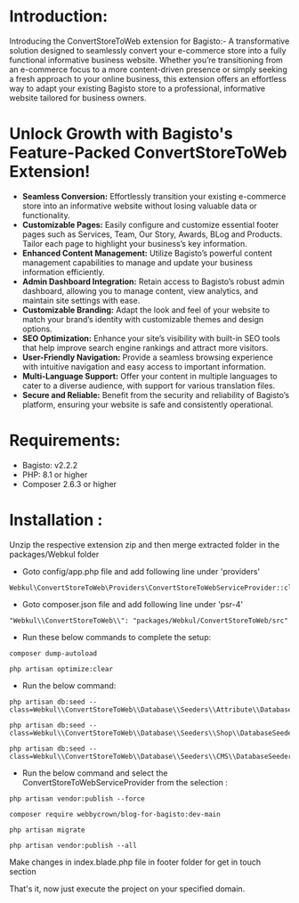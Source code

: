 # Introduction:

Introducing the ConvertStoreToWeb extension for Bagisto:- A transformative solution designed to seamlessly convert your e-commerce store into a fully functional informative business website. Whether you’re transitioning from an e-commerce focus to a more content-driven presence or simply seeking a fresh approach to your online business, this extension offers an effortless way to adapt your existing Bagisto store to a professional, informative website tailored for business owners.

# Unlock Growth with Bagisto's Feature-Packed ConvertStoreToWeb Extension!

* **Seamless Conversion:** Effortlessly transition your existing e-commerce store into an informative website without losing valuable data or functionality.
* **Customizable Pages:** Easily configure and customize essential footer pages such as Services, Team, Our Story, Awards, BLog and Products. Tailor each page to highlight your business’s key information.
* **Enhanced Content Management:** 
Utilize Bagisto’s powerful content management capabilities to manage and update your business information efficiently.
* **Admin Dashboard Integration:** Retain access to Bagisto’s robust admin dashboard, allowing you to manage content, view analytics, and maintain site settings with ease.
* **Customizable Branding:** Adapt the look and feel of your website to match your brand’s identity with customizable themes and design options.
* **SEO Optimization:** Enhance your site’s visibility with built-in SEO tools that help improve search engine rankings and attract more visitors.
* **User-Friendly Navigation:** Provide a seamless browsing experience with intuitive navigation and easy access to important information.
* **Multi-Language Support:** Offer your content in multiple languages to cater to a diverse audience, with support for various translation files.
* **Secure and Reliable:** Benefit from the security and reliability of Bagisto’s platform, ensuring your website is safe and consistently operational.

# Requirements:
* Bagisto: v2.2.2
* PHP: 8.1 or higher
* Composer 2.6.3 or higher

# Installation :
Unzip the respective extension zip and then merge extracted folder in the packages/Webkul folder

* Goto config/app.php file and add following line under 'providers'

```
Webkul\ConvertStoreToWeb\Providers\ConvertStoreToWebServiceProvider::class,
```

* Goto composer.json file and add following line under 'psr-4'

```
"Webkul\\ConvertStoreToWeb\\": "packages/Webkul/ConvertStoreToWeb/src"
```
* Run these below commands to complete the setup:

```
composer dump-autoload
```
```
php artisan optimize:clear
```

* Run the below command:
```
php artisan db:seed --class=Webkul\\ConvertStoreToWeb\\Database\\Seeders\\Attribute\\DatabaseSeeder
```
```
php artisan db:seed --class=Webkul\\ConvertStoreToWeb\\Database\\Seeders\\Shop\\DatabaseSeeder
```
```
php artisan db:seed --class=Webkul\\ConvertStoreToWeb\\Database\\Seeders\\CMS\\DatabaseSeeder
```
* Run the below command and select the ConvertStoreToWebServiceProvider from the selection :

```
php artisan vendor:publish --force
```

```
composer require webbycrown/blog-for-bagisto:dev-main
```
```
php artisan migrate
```
```
php artisan vendor:publish --all
```
Make changes in index.blade.php file in footer folder for get in touch section

That's it, now just execute the project on your specified domain.
